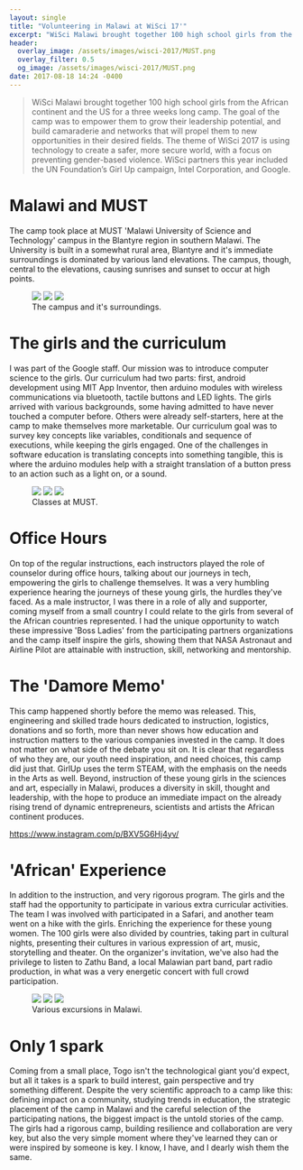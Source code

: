 ```yaml
---
layout: single
title: "Volunteering in Malawi at WiSci 17'"
excerpt: "WiSci Malawi brought together 100 high school girls from the African continent and the US for a three weeks long camp. Here is my account at this camp."
header:
  overlay_image: /assets/images/wisci-2017/MUST.png
  overlay_filter: 0.5
  og_image: /assets/images/wisci-2017/MUST.png
date: 2017-08-18 14:24 -0400
---
```


>WiSci Malawi brought together 100 high school girls from the African continent and the US for a three weeks long camp. The goal of the camp was to empower them to grow their leadership potential, and build camaraderie and networks that will propel them to new opportunities in their desired fields. The theme of WiSci 2017 is using technology to create a safer, more secure world, with a focus on preventing gender-based violence. WiSci partners this year included the UN Foundation’s Girl Up campaign, Intel Corporation, and Google.

# Malawi and MUST
The camp took place at MUST 'Malawi University of Science and Technology' campus in the Blantyre region in southern Malawi. The University is built in a somewhat rural area, Blantyre and it's immediate surroundings is dominated by various land elevations. The campus, though, central to the elevations, causing sunrises and sunset to occur at high points.

<figure class="third">
	<img src="/assets/images/wisci-2017/IMG_20170801_172110.jpg">
	<img src="/assets/images/wisci-2017/IMG_2815.jpg">
	<img src="/assets/images/wisci-2017/IMG_2906.jpg">
	<figcaption>The campus and it's surroundings.</figcaption>
</figure>

# The girls and the curriculum
I was part of the Google staff. Our mission was to introduce computer science to the girls. Our curriculum had two parts: first, android development using MIT App Inventor, then arduino modules with wireless communications via bluetooth, tactile buttons and LED lights. The girls arrived with various backgrounds, some having admitted to have never touched a computer before. Others were already self-starters, here at the camp to make themselves more marketable. Our curriculum goal was to survey key concepts like variables, conditionals and sequence of executions, while keeping the girls engaged. One of the challenges in software education is translating concepts into something tangible, this is where the arduino modules help with a straight translation of a button press to an action such as a light on, or a sound.

<figure class="third">
	<img src="/assets/images/wisci-2017/IMG_0917.jpg">
	<img src="/assets/images/wisci-2017/IMG_2818.jpg">
	<img src="/assets/images/wisci-2017/IMG_20170804_171739.jpg">
	<figcaption>Classes at MUST.</figcaption>
</figure>

# Office Hours
On top of the regular instructions, each instructors played the role of counselor during office hours, talking about our journeys in tech, empowering the girls to challenge themselves. It was a very humbling experience hearing the journeys of these young girls, the hurdles they've faced. As a male instructor, I was there in a role of ally and supporter, coming myself from a small country I could relate to the girls from several of the African countries represented. I had the unique opportunity to watch these impressive 'Boss Ladies' from the participating partners organizations and the camp itself inspire the girls, showing them that NASA Astronaut and Airline Pilot are attainable with instruction, skill, networking and mentorship. 

# The 'Damore Memo'
This camp happened shortly before the memo was released. This, engineering and skilled trade hours dedicated to instruction, logistics, donations and so forth, more than never shows how education and instruction matters to the various companies invested in the camp. It does not matter on what side of the debate you sit on. It is clear that regardless of who they are, our youth need inspiration, and need choices, this camp did just that. GirlUp uses the term STEAM, with the emphasis on the needs in the Arts as well. Beyond, instruction of these young girls in the sciences and art, especially in Malawi, produces a diversity in skill, thought and leadership, with the hope to produce an immediate impact on the already rising trend of dynamic entrepreneurs, scientists and artists the African continent produces.

https://www.instagram.com/p/BXV5G6Hj4yv/

# 'African' Experience
In addition to the instruction, and very rigorous program. The girls and the staff had the opportunity to participate in various extra curricular activities. The team I was involved with participated in a Safari, and another team went on a hike with the girls. Enriching the experience for these young women. The 100 girls were also divided by countries, taking part in cultural nights, presenting their cultures in various expression of art, music, storytelling and theater. On the organizer's invitation, we've also had the privilege to listen to Zathu Band, a local Malawian part band, part radio production, in what was a very energetic concert with full crowd participation.

<figure class="third">
	<img src="/assets/images/wisci-2017/IMG_20170803_113049.jpg">
	<img src="/assets/images/wisci-2017/IMG_20170803_115147.jpg">
	<img src="/assets/images/wisci-2017/MVIMG_20170803_105624.jpg">
	<figcaption>Various excursions in Malawi.</figcaption>
</figure>

# Only 1 spark
Coming from a small place, Togo isn't the technological giant you'd expect, but all it takes is a spark to build interest, gain perspective and try something different. Despite the very scientific approach to a camp like this: defining impact on a community, studying trends in education, the strategic placement of the camp in Malawi and the careful selection of the participating nations, the biggest impact is the untold stories of the camp. The girls had a rigorous camp, building resilience and collaboration are very key, but also the very simple moment where they've learned they can or were inspired by someone is key. I know, I have, and I dearly wish them the same.